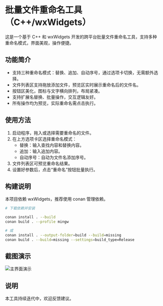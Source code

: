 # 批量文件重命名工具（C++/wxWidgets）

这是一个基于 C++ 和 wxWidgets 开发的跨平台批量文件重命名工具，支持多种重命名模式，界面美观，操作便捷。

## 功能简介
- 支持三种重命名模式：替换、追加、自动序号，通过选项卡切换，无需额外选择。
- 文件列表区支持拖放添加文件，预览区实时展示重命名后的文件名。
- 按钮区美化，图标与文字横向排列，布局紧凑。
- 支持扩展名替换、批量操作，交互逻辑友好。
- 所有操作均为预览，实际重命名需点击执行。

## 使用方法
1. 启动程序，拖入或选择需要重命名的文件。
2. 在上方选项卡区选择重命名模式：
   - 替换：输入查找内容和替换内容。
   - 追加：输入追加内容。
   - 自动序号：自动为文件名添加序号。
3. 文件列表区可预览重命名结果。
4. 设置好参数后，点击“重命名”按钮批量执行。

## 构建说明
本项目依赖 wxWidgets，推荐使用 conan 管理依赖。

```bash
# 下载依赖并安装

conan install . --build
conan build . --profile mingw

# 或
conan install . --output-folder=build --build=missing
conan build . --build=missing --settings=build_type=Release
```

## 截图演示
![主界面演示](https://image.gaojunxin.cn/i/2025/08/07/689454a11d2f0.png)

## 说明
本工具持续迭代中，欢迎反馈建议。